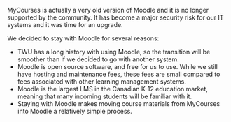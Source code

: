 MyCourses is actually a very old version of Moodle and it is no longer supported by the community. It has become a major security risk for our IT systems and it was time for an upgrade.

We decided to stay with Moodle for several reasons:

* TWU has a long history with using Moodle, so the transition will be smoother than if we decided to go with another system.
* Moodle is open source software, and free for us to use. While we still have hosting and maintenance fees, these fees are small compared to fees associated with other learning management systems.
* Moodle is the largest LMS in the Canadian K-12 education market, meaning that many incoming students will be familiar with it.
* Staying with Moodle makes moving course materials from MyCourses into Moodle a relatively simple process.



